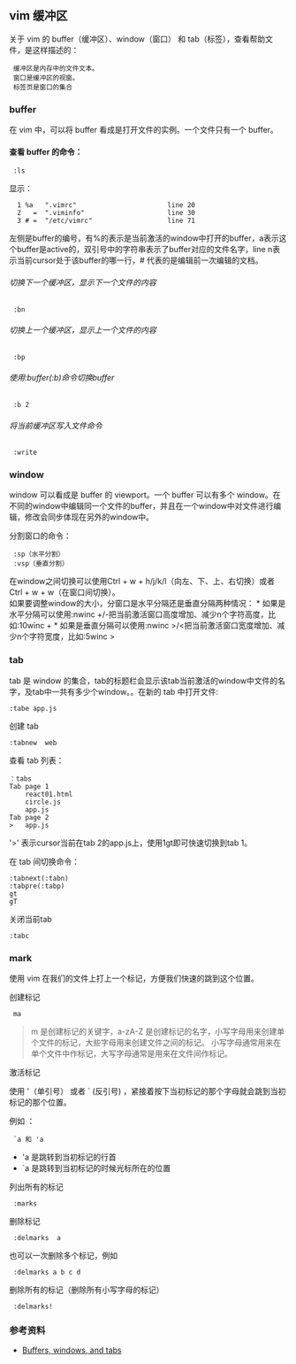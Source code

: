 
## <a id="buffer">vim 缓冲区</a>
关于 vim 的 buffer（缓冲区）、window（窗口） 和 tab（标签），查看帮助文件，是这样描述的：

     缓冲区是内存中的文件文本。
     窗口是缓冲区的视窗。
     标签页是窗口的集合

### buffer
在 vim 中，可以将 buffer 看成是打开文件的实例。一个文件只有一个 buffer。

#### 查看 buffer 的命令：

     :ls 
显示：

      1 %a   ".vimrc"                       line 20
      2   =  ".viminfo"                     line 30
      3 # =  "/etc/vimrc"                   line 71
左侧是buffer的编号，有%的表示是当前激活的window中打开的buffer，a表示这个buffer是active的，双引号中的字符串表示了buffer对应的文件名字，line n表示当前cursor处于该buffer的哪一行，# 代表的是编辑前一次编辑的文档。

###### 切换下一个缓冲区，显示下一个文件的内容

     :bn

###### 切换上一个缓冲区，显示上一个文件的内容

     :bp 

###### 使用:buffer(:b)命令切换buffer

     :b 2
###### 将当前缓冲区写入文件命令

     :write

### window
window 可以看成是 buffer 的 viewport。一个 buffer 可以有多个 window。在不同的window中编辑同一个文件的buffer，并且在一个window中对文件进行编辑，修改会同步体现在另外的window中。

分割窗口的命令：

     :sp（水平分割）
     :vsp（垂直分割）

在window之间切换可以使用Ctrl + w + h/j/k/l（向左、下、上、右切换）或者Ctrl + w + w（在窗口间切换）。    
如果要调整window的大小，分窗口是水平分隔还是垂直分隔两种情况： 
     * 如果是水平分隔可以使用:nwinc +/-把当前激活窗口高度增加、减少n个字符高度，比如:10winc + 
     * 如果是垂直分隔可以使用:nwinc >/<把当前激活窗口宽度增加、减少n个字符宽度，比如:5winc >

### tab
tab 是 window 的集合，tab的标题栏会显示该tab当前激活的window中文件的名字，及tab中一共有多少个window。。在新的 tab 中打开文件:

    :tabe app.js

创建 tab

    :tabnew  web

查看 tab 列表：

    ：tabs
    Tab page 1
        react01.html
        circle.js
        app.js
    Tab page 2
    >   app.js     
'>' 表示cursor当前在tab 2的app.js上，使用1gt即可快速切换到tab 1。   

在 tab 间切换命令：

    :tabnext(:tabn)
    :tabpre(:tabp)
    gt
    gT
     
关闭当前tab

    :tabc

### mark
使用 vim 在我们的文件上打上一个标记，方便我们快速的跳到这个位置。

创建标记

     ma
> m 是创建标记的关键字，a-zA-Z 是创建标记的名字，小写字母用来创建单个文件的标记，大些字母用来创建文件之间的标记。
> 小写字母通常用来在单个文件中作标记，大写字母通常是用来在文件间作标记。

激活标记

使用 '（单引号） 或者 \` (反引号) ，紧接着按下当初标记的那个字母就会跳到当初标记的那个位置。

例如 ：

     `a 和 'a
* 'a 是跳转到当初标记的行首
* \`a 是跳转到当初标记的时候光标所在的位置

列出所有的标记

     :marks

删除标记

     :delmarks  a
也可以一次删除多个标记，例如

     :delmarks a b c d

删除所有的标记（删除所有小写字母的标记）

     :delmarks!


### 参考资料
* [Buffers, windows, and tabs](https://sanctum.geek.nz/arabesque/buffers-windows-tabs/)   
    
